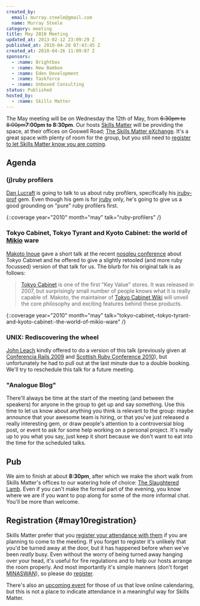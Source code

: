 ```yaml
---
created_by:
  email: murray.steele@gmail.com
  name: Murray Steele
category: meeting
title: May 2010 Meeting
updated_at: 2013-02-12 23:09:29 Z
published_at: 2010-04-28 07:43:45 Z
created_at: 2010-04-26 11:09:07 Z
sponsors:
  - :name: Brightbox
  - :name: New Bamboo
  - :name: Eden Development
  - :name: Taskforce
  - :name: Unboxed Consulting
status: Published
hosted_by:
  - :name: Skills Matter
---
```


The May meeting will be on Wednesday the 12th of May, from <strike>6:30pm to 8:00pm</strike><strong>7:00pm to 8:30pm</strong>.  Our hosts [Skills Matter](http://skillsmatter.com/) will be providing the space, at their offices on Goswell Road; [The Skills Matter eXchange](http://skillsmatter.com/location-details/design-architecture/484/96).  It's a great space with plenty of room for the group, but you still need to <a href="#may10registration">register to let Skills Matter know you are coming</a>.

## Agenda

### (j)ruby profilers

[Dan Lucraft](http://danlucraft.com/) is going to talk to us about ruby profilers, specifically his [jruby-prof](http://github.com/danlucraft/jruby-prof) gem.  Even though his gem is for [jruby](http://jruby.org/) only, he's going to give us a good grounding on "pure" ruby profilers first.

{::coverage year="2010" month="may" talk="ruby-profilers" /}

### Tokyo Cabinet, Tokyo Tyrant and Kyoto Cabinet: the world of [Mikio](http://1978th.net/) ware

[Makoto Inoue](http://twitter.com/makoto_inoue) gave a short talk at the recent [nosqleu conference](http://nosqleu.com/) about Tokyo Cabinet and he offered to give a slightly retooled (and more ruby focussed) version of that talk for us.  The blurb for his original talk is as follows:

> [Tokyo Cabinet](http://1978th.net/tokyocabinet/) is one of the first "Key Value"
> stores. It was released in 2007, but surprisingly small number of people knows
> what it is really capable of. Makoto, the maintainer of
> [Tokyo Cabinet Wiki](http://tokyocabinetwiki.pbworks.com) will unveil
> the core philosophy and exciting features behind these products.

{::coverage year="2010" month="may" talk="tokyo-cabinet,-tokyo-tyrant-and-kyoto-cabinet:-the-world-of-mikio-ware" /}

### UNIX: Rediscovering the wheel

[John Leach](http://johnleach.co.uk/) kindly offered to do a version of this talk (previously given at [Conferencia Rails 2009](http://www.conferenciarails.org/) and [Scottish Ruby Conference 2010](http://scottishrubyconference.com/)), but unfortunately he had to pull out at the last minute due to a double booking.  We'll try to reschedule this talk for a future meeting.

### "Analogue Blog"

There'll always be time at the start of the meeting (and between the speakers) for anyone in the group to get up and say something.  Use this time to let us know about anything you think is relevant to the group: maybe announce that your awesome team is hiring, or that you've just released a really interesting gem, or draw people's attention to a controversial blog post, or event to ask for some help working on a personal project.  It's really up to you what you say, just keep it short because we don't want to eat into the time for the scheduled talks.

## Pub

We aim to finish at about <strong>8:30pm</strong>, after which we make the short walk from Skills Matter's offices to our watering hole of choice: [The Slaughtered Lamb](http://www.theslaughteredlambpub.com/).  Even if you can't make the formal part of the evening, you know where we are if you want to pop along for some of the more informal chat.  You'll be more than welcome.

## Registration {#may10registration}

Skills Matter prefer that you [register your attendance with them](http://skillsmatter.com/event/ajax-ria/may-2010-lrug-meeting) if you are planning to come to the meeting.  If you forget to register it's unlikely that you'd be turned away at the door, but it has happened before when we've been *really* busy.  Even without the worry of being turned away hanging over your head, it's useful for fire regulations and to help our hosts arrange the room properly.  And most importantly it's simple manners (don't forget [MINASWAN](http://oreilly.com/ruby/excerpts/ruby-learning-rails/ruby-glossary.html#I_indexterm_d1e32036)), so please do [register](http://skillsmatter.com/event/ajax-ria/may-2010-lrug-meeting).

There's also an [upcoming event](http://upcoming.yahoo.com/event/5750484/) for those of us that love online calendaring, but this is not a place to indicate attendance in a meaningful way for Skills Matter.

